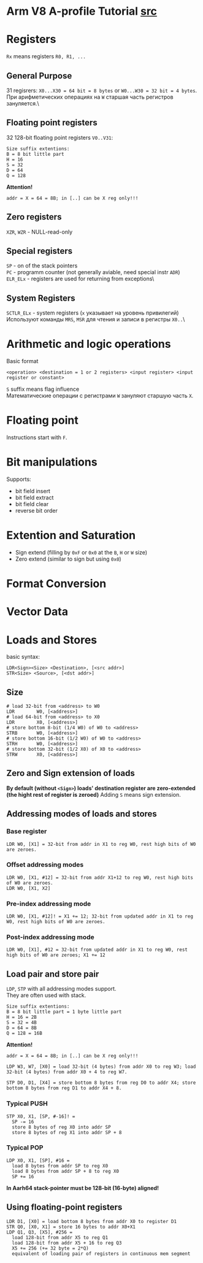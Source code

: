 # Arm V8 A-profile Tutorial [src](https://developer.arm.com/architectures/learn-the-architecture/a-profile)
# Registers
`Rx` means registers `R0, R1, ...`
## General Purpose
31 regisrers: `X0...X30 = 64 bit = 8 bytes` or `W0...W30 = 32 bit = 4 bytes`.\
При арифметических операциях на `W` старшая часть регистров зануляется.\
## Floating point registers
32 128-bit floating point registers `V0..V31`:
```
Size suffix extentions:
B = 8 bit little part
H = 16
S = 32
D = 64
Q = 128
```

**Attention!**
```
addr = X = 64 = 8B; in [..] can be X reg only!!!
```
## Zero registers
`XZR`, `WZR` - NULL-read-only
## Special registers
`SP` - on of the stack pointers\
`PC` - programm counter (not generally aviable, need special instr `ADR`)\
`ELR_ELx` - registers are used for returning from exceptions\
## System Registers
`SCTLR_ELx` - system registers (`x` указывает на уровень привилегий)\
Используют команды `MRS`, `MSR` для чтения и записи в регистры `X0..`\

# Arithmetic and logic operations
Basic format
```
<operation> <destination = 1 or 2 registers> <input register> <input register or constant>
```
`S` suffix means flag influence\
Математические операции с регистрами `W` зануляют старшую часть `X`.

# Floating point
Instructions start with `F`.
# Bit manipulations
Supports:
* bit field insert
* bit field extract
* bit field clear
* reverse bit order

# Extention and Saturation
* Sign extend (filling by `0xF` or `0x0` at the `B`, `H` or `W` size)
* Zero extend (similar to sign but using `0x0`)

# Format Conversion

# Vector Data

# Loads and Stores
basic syntax:
```
LDR<Sign><Size> <Destination>, [<src addr>]
STR<Size> <Source>, [<dst addr>]
```
## Size
```
# load 32-bit from <address> to W0
LDR        W0, [<address>]
# load 64-bit from <address> to X0
LDR        X0, [<address>]
# store bottom 8-bit (1/4 W0) of W0 to <address>
STRB       W0, [<address>]
# store bottom 16-bit (1/2 W0) of W0 to <address>
STRH       W0, [<address>]
# store bottom 32-bit (1/2 X0) of X0 to <address>
STRW       X0, [<address>]
```

## Zero and Sign extension of loads
**By default (without `<Sign>`) loads' destination register are zero-extended (the hight rest of register is zeroed)**
Adding `S` means sign extension.

## Addressing modes of loads and stores
### Base register
```
LDR W0, [X1] = 32-bit from addr in X1 to reg W0, rest high bits of W0 are zeroes.
```
### Offset addressing modes
```
LDR W0, [X1, #12] = 32-bit from addr X1+12 to reg W0, rest high bits of W0 are zeroes.
LDR W0, [X1, X2]
```

### Pre-index addressing mode
```
LDR W0, [X1, #12]! = X1 += 12; 32-bit from updated addr in X1 to reg W0, rest high bits of W0 are zeroes.
```

### Post-index addressing mode
```
LDR W0, [X1], #12 = 32-bit from updated addr in X1 to reg W0, rest high bits of W0 are zeroes; X1 += 12
```

## Load pair and store pair
`LDP`, `STP` with all addressing modes support.\
They are often used with stack.
```
Size suffix extentions:
B = 8 bit little part = 1 byte little part
H = 16 = 2B
S = 32 = 4B
D = 64 = 8B
Q = 128 = 16B
```
**Attention!**
```
addr = X = 64 = 8B; in [..] can be X reg only!!!
```
```
LDP W3, W7, [X0] = load 32-bit (4 bytes) from addr X0 to reg W3; load 32-bit (4 bytes) from addr X0 + 4 to reg W7.

STP D0, D1, [X4] = store bottom 8 bytes from reg D0 to addr X4; store bottom 8 bytes from reg D1 to addr X4 + 8.
```
### Typical PUSH
```
STP X0, X1, [SP, #-16]! =
  SP -= 16
  store 8 bytes of reg X0 into addr SP
  store 8 bytes of reg X1 into addr SP + 8
```
### Typical POP
```
LDP X0, X1, [SP], #16 =
  load 8 bytes from addr SP to reg X0 
  load 8 bytes from addr SP + 8 to reg X0
  SP += 16
```

**In Aarh64 stack-pointer must be 128-bit (16-byte) aligned!**

## Using floating-point registers
```
LDR D1, [X0] = load bottom 8 bytes from addr X0 to register D1
STR Q0, [X0, X1] = store 16 bytes to addr X0+X1
LDP Q1, Q3, [X5], #256 = 
  load 128-bit from addr X5 to reg Q1
  load 128-bit from addr X5 + 16 to reg Q3
  X5 += 256 (+= 32 byte = 2*Q)
  equivalent of loading pair of registers in continuous mem segment
```
